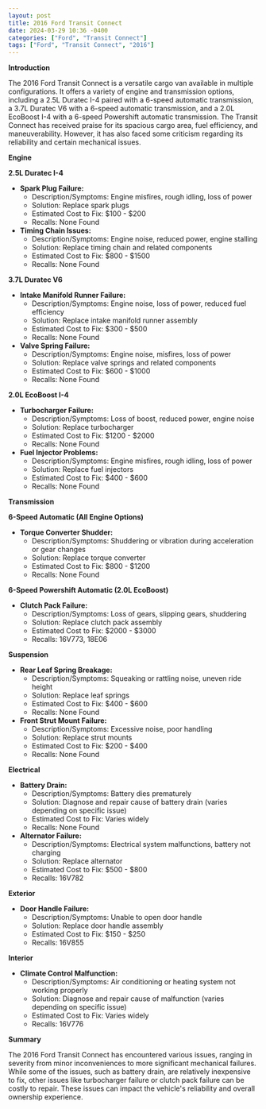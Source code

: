 ```yaml
---
layout: post
title: 2016 Ford Transit Connect
date: 2024-03-29 10:36 -0400
categories: ["Ford", "Transit Connect"]
tags: ["Ford", "Transit Connect", "2016"]
---
```

**Introduction**

The 2016 Ford Transit Connect is a versatile cargo van available in multiple configurations. It offers a variety of engine and transmission options, including a 2.5L Duratec I-4 paired with a 6-speed automatic transmission, a 3.7L Duratec V6 with a 6-speed automatic transmission, and a 2.0L EcoBoost I-4 with a 6-speed Powershift automatic transmission. The Transit Connect has received praise for its spacious cargo area, fuel efficiency, and maneuverability. However, it has also faced some criticism regarding its reliability and certain mechanical issues.

**Engine**

**2.5L Duratec I-4**

* **Spark Plug Failure:**
    * Description/Symptoms: Engine misfires, rough idling, loss of power
    * Solution: Replace spark plugs
    * Estimated Cost to Fix: $100 - $200
    * Recalls: None Found
* **Timing Chain Issues:**
    * Description/Symptoms: Engine noise, reduced power, engine stalling
    * Solution: Replace timing chain and related components
    * Estimated Cost to Fix: $800 - $1500
    * Recalls: None Found

**3.7L Duratec V6**

* **Intake Manifold Runner Failure:**
    * Description/Symptoms: Engine noise, loss of power, reduced fuel efficiency
    * Solution: Replace intake manifold runner assembly
    * Estimated Cost to Fix: $300 - $500
    * Recalls: None Found
* **Valve Spring Failure:**
    * Description/Symptoms: Engine noise, misfires, loss of power
    * Solution: Replace valve springs and related components
    * Estimated Cost to Fix: $600 - $1000
    * Recalls: None Found

**2.0L EcoBoost I-4**

* **Turbocharger Failure:**
    * Description/Symptoms: Loss of boost, reduced power, engine noise
    * Solution: Replace turbocharger
    * Estimated Cost to Fix: $1200 - $2000
    * Recalls: None Found
* **Fuel Injector Problems:**
    * Description/Symptoms: Engine misfires, rough idling, loss of power
    * Solution: Replace fuel injectors
    * Estimated Cost to Fix: $400 - $600
    * Recalls: None Found

**Transmission**

**6-Speed Automatic (All Engine Options)**

* **Torque Converter Shudder:**
    * Description/Symptoms: Shuddering or vibration during acceleration or gear changes
    * Solution: Replace torque converter
    * Estimated Cost to Fix: $800 - $1200
    * Recalls: None Found

**6-Speed Powershift Automatic (2.0L EcoBoost)**

* **Clutch Pack Failure:**
    * Description/Symptoms: Loss of gears, slipping gears, shuddering
    * Solution: Replace clutch pack assembly
    * Estimated Cost to Fix: $2000 - $3000
    * Recalls: 16V773, 18E06

**Suspension**

* **Rear Leaf Spring Breakage:**
    * Description/Symptoms: Squeaking or rattling noise, uneven ride height
    * Solution: Replace leaf springs
    * Estimated Cost to Fix: $400 - $600
    * Recalls: None Found
* **Front Strut Mount Failure:**
    * Description/Symptoms: Excessive noise, poor handling
    * Solution: Replace strut mounts
    * Estimated Cost to Fix: $200 - $400
    * Recalls: None Found

**Electrical**

* **Battery Drain:**
    * Description/Symptoms: Battery dies prematurely
    * Solution: Diagnose and repair cause of battery drain (varies depending on specific issue)
    * Estimated Cost to Fix: Varies widely
    * Recalls: None Found
* **Alternator Failure:**
    * Description/Symptoms: Electrical system malfunctions, battery not charging
    * Solution: Replace alternator
    * Estimated Cost to Fix: $500 - $800
    * Recalls: 16V782

**Exterior**

* **Door Handle Failure:**
    * Description/Symptoms: Unable to open door handle
    * Solution: Replace door handle assembly
    * Estimated Cost to Fix: $150 - $250
    * Recalls: 16V855

**Interior**

* **Climate Control Malfunction:**
    * Description/Symptoms: Air conditioning or heating system not working properly
    * Solution: Diagnose and repair cause of malfunction (varies depending on specific issue)
    * Estimated Cost to Fix: Varies widely
    * Recalls: 16V776

**Summary**

The 2016 Ford Transit Connect has encountered various issues, ranging in severity from minor inconveniences to more significant mechanical failures. While some of the issues, such as battery drain, are relatively inexpensive to fix, other issues like turbocharger failure or clutch pack failure can be costly to repair. These issues can impact the vehicle's reliability and overall ownership experience.
